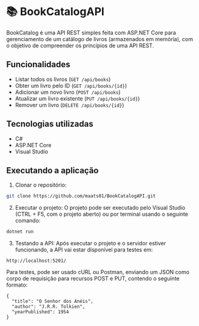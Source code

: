 # 📚 BookCatalogAPI

BookCatalog é uma API REST simples feita com ASP.NET Core para gerenciamento de um catálogo de livros (armazenados em memória), com o objetivo de compreender os princípios de uma API REST.

## Funcionalidades

- Listar todos os livros (`GET /api/books`)
- Obter um livro pelo ID (`GET /api/books/{id}`)
- Adicionar um novo livro (`POST /api/books`)
- Atualizar um livro existente (`PUT /api/books/{id}`)
- Remover um livro (`DELETE /api/books/{id}`)

## Tecnologias utilizadas

- C#
- ASP.NET Core
- Visual Studio

## Executando a aplicação

1. Clonar o repositório:
```bash
git clone https://github.com/maats01/BookCatalogAPI.git
```

2. Executar o projeto:
O projeto pode ser executado pelo Visual Studio (CTRL + F5, com o projeto aberto) ou por terminal usando o seguinte comando:
```bash
dotnet run
```

3. Testando a API:
Após executar o projeto e o servidor estiver funcionando, a API vai estar disponível para testes em:
```
http://localhost:5201/
```

Para testes, pode ser usado cURL ou Postman, enviando um JSON como corpo de requisição para recursos POST e PUT, contendo o seguinte formato:
```
{
  "title": "O Senhor dos Anéis",
  "author": "J.R.R. Tolkien",
  "yearPublished": 1954
}
```
